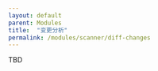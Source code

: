 ```yaml
---
layout: default
parent: Modules
title:  "变更分析"
permalink: /modules/scanner/diff-changes
---
```


TBD

